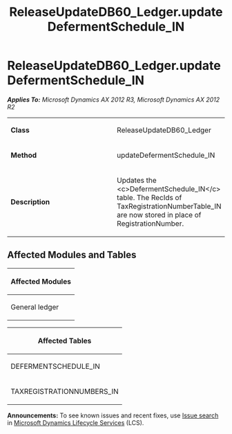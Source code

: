 ﻿---
title: ReleaseUpdateDB60_Ledger.updateDefermentSchedule_IN
TOCTitle: ReleaseUpdateDB60_Ledger.updateDefermentSchedule_IN
ms:assetid: a106474e-e44a-0dd1-81fd-2f1afb8c9707
ms:mtpsurl: https://msdn.microsoft.com/en-us/library/JJ736721(v=AX.60)
ms:contentKeyID: 49710153
ms.date: 05/18/2015
mtps_version: v=AX.60
---

# ReleaseUpdateDB60\_Ledger.updateDefermentSchedule\_IN 


_**Applies To:** Microsoft Dynamics AX 2012 R3, Microsoft Dynamics AX 2012 R2_

<table>
<colgroup>
<col style="width: 50%" />
<col style="width: 50%" />
</colgroup>
<tbody>
<tr class="odd">
<td><p><strong>Class</strong></p></td>
<td><p>ReleaseUpdateDB60_Ledger</p></td>
</tr>
<tr class="even">
<td><p><strong>Method</strong></p></td>
<td><p>updateDefermentSchedule_IN</p></td>
</tr>
<tr class="odd">
<td><p><strong>Description</strong></p></td>
<td><p>Updates the &lt;c&gt;DefermentSchedule_IN&lt;/c&gt; table. The RecIds of TaxRegistrationNumberTable_IN are now stored in place of RegistrationNumber.</p></td>
</tr>
</tbody>
</table>


## Affected Modules and Tables

<table>
<colgroup>
<col style="width: 100%" />
</colgroup>
<thead>
<tr class="header">
<th><p>Affected Modules</p></th>
</tr>
</thead>
<tbody>
<tr class="odd">
<td><p>General ledger</p></td>
</tr>
</tbody>
</table>


<table>
<colgroup>
<col style="width: 100%" />
</colgroup>
<thead>
<tr class="header">
<th><p>Affected Tables</p></th>
</tr>
</thead>
<tbody>
<tr class="odd">
<td><p>DEFERMENTSCHEDULE_IN</p></td>
</tr>
<tr class="even">
<td><p>TAXREGISTRATIONNUMBERS_IN</p></td>
</tr>
</tbody>
</table>

  
**Announcements:** To see known issues and recent fixes, use [Issue search](http://go.microsoft.com/fwlink/?linkid=389258) in [Microsoft Dynamics Lifecycle Services](http://go.microsoft.com/fwlink/?linkid=306505) (LCS).

